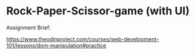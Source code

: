 # Rock-Paper-Scissor-game (with UI)

Assignment Brief: 

https://www.theodinproject.com/courses/web-development-101/lessons/dom-manipulation#practice

